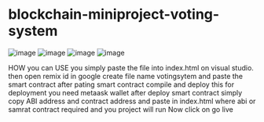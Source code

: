# blockchain-miniproject-voting-system


![image](https://github.com/user-attachments/assets/4a126c95-d993-494b-9fcb-d5d5dd407251)
![image](https://github.com/user-attachments/assets/9b1e349e-c5eb-4221-a9df-33de2bd26129)
![image](https://github.com/user-attachments/assets/60497006-1029-4a64-aae8-919b4a352934)
![image](https://github.com/user-attachments/assets/dbe55ba3-4236-459b-8f38-24220967e07d)




HOW you can USE
you simply paste the file into index.html on visual studio. 
then open remix id in google create file name votingsytem and paste the smart contract 
after pating smart contract compile and deploy this for deployment you need metaask wallet 
after deploy smart contract simply copy ABI address and contract address and paste in index.html where abi or samrat contract required and you project will run 
Now click on go live  
